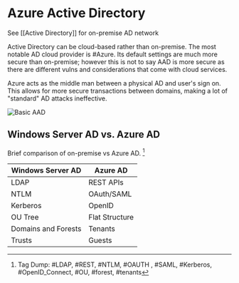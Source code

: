 # Azure Active Directory
See [[Active Directory]] for on-premise AD network

Active Directory can be cloud-based rather than on-premise. The most notable AD cloud provider is #Azure. Its default settings are much more secure than on-premise; however this is not to say AAD is more secure as there are different vulns and considerations that come with cloud services. 

Azure acts as the middle man between a physical AD and user's sign on. This allows for more secure transactions between domains, making a lot of "standard" AD attacks ineffective. 

![Basic AAD](https://i.imgur.com/J8q52i2.png)

## Windows Server AD vs. Azure AD
Brief comparison of on-premise vs Azure AD. [^1]

Windows Server AD | Azure AD
------------- | ------------
LDAP | REST APIs
NTLM | OAuth/SAML
Kerberos | OpenID
OU Tree | Flat Structure
Domains and Forests | Tenants
Trusts | Guests

[^1]:Tag Dump: #LDAP, #REST, #NTLM, #OAUTH , #SAML, #Kerberos, #OpenID_Connect, #OU, #forest, #tenants
